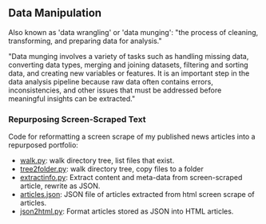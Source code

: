 ## Data Manipulation

Also known as 'data wrangling' or 'data munging': "the process of cleaning, transforming, and preparing data for analysis."

"Data munging involves a variety of tasks such as handling missing data, 
converting data types, merging and joining datasets, filtering and sorting data, 
and creating new variables or features. It is an important step in the data analysis pipeline 
because raw data often contains errors, inconsistencies, and other issues that must be addressed 
before meaningful insights can be extracted."

### Repurposing Screen-Scraped Text 

Code for reformatting a screen scrape of my published news articles into a repurposed portfolio:

- [walk.py](https://github.com/jonfernq/Python-Utilities/blob/main/DataManipulation/walk.py): walk directory tree, list files that exist. 
- [tree2folder.py](https://github.com/jonfernq/Python-Utilities/blob/main/DataManipulation/tree2folder.py): walk directory tree, copy files to a folder 
- [extractinfo.py](https://github.com/jonfernq/Python-Utilities/blob/main/DataManipulation/extractinfo.py): Extract content and meta-data from screen-scraped article, rewrite as JSON.
- [articles.json](https://github.com/jonfernq/Python-Utilities/blob/main/DataManipulation/articles.json): JSON file of articles extracted from html screen scrape of articles. 
- [json2html.py](https://github.com/jonfernq/Python-Utilities/blob/main/DataManipulation/json2html.py): Format articles stored as JSON into HTML articles. 
